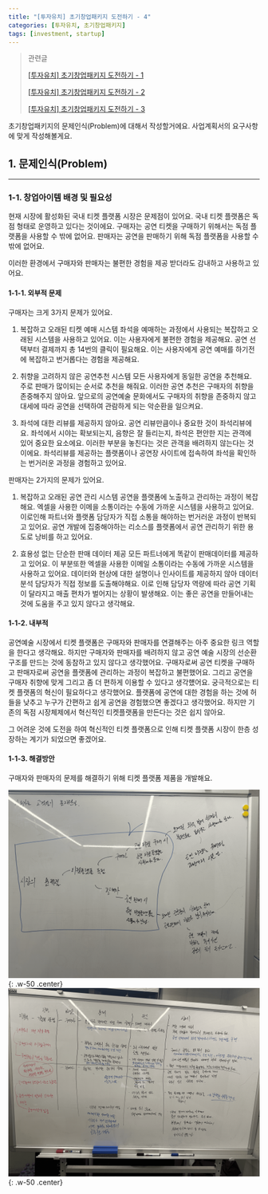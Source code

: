 ```yaml
---
title: "[투자유치] 초기창업패키지 도전하기 - 4"
categories: [투자유치, 초기창업패키지]
tags: [investment, startup]
---
```


> 관련글
>
> [[투자유치] 초기창업패키지 도전하기 - 1](https://jwlee07.github.io/posts/early-startup-package-1/)
> 
> [[투자유치] 초기창업패키지 도전하기 - 2](https://jwlee07.github.io/posts/early-startup-package-2/)
> 
> [[투자유치] 초기창업패키지 도전하기 - 3](https://jwlee07.github.io/posts/early-startup-package-3/)

초기창업패키지의 문제인식(Problem)에 대해서 작성할거에요. 사업계획서의 요구사항에 맞게 작성해볼게요.

## 1. 문제인식(Problem)
---
### 1-1. 창업아이템 배경 및 필요성

현재 시장에 활성화된 국내 티켓 플랫폼 시장은 문제점이 있어요. 국내 티켓 플랫폼은 독점 형태로 운영하고 있다는 것이에요.
구매자는 공연 티켓을 구매하기 위해서는 독점 플랫폼을 사용할 수 밖에 없어요.
판매자는 공연을 판매하기 위해 독점 플랫폼을 사용할 수 밖에 없어요.

이러한 환경에서 구매자와 판매자는 불편한 경험을 제공 받더라도 감내하고 사용하고 있어요.

#### 1-1-1. 외부적 문제

구매자는 크게 3가지 문제가 있어요.

1. 복잡하고 오래된 티켓 예매 시스템
좌석을 예매하는 과정에서 사용되는 복잡하고 오래된 시스템을 사용하고 있어요. 이는 사용자에게 불편한 경험을 제공해요.
공연 선택부터 결제까지 총 14번의 클릭이 필요해요. 이는 사용자에게 공연 예매를 하기전에 복잡하고 번거롭다는 경험을 제공해요.

2. 취향을 고려하지 않은 공연추천 시스템
모든 사용자에게 동일한 공연을 추천해요. 주로 판매가 많이되는 순서로 추천을 해줘요. 이러한 공연 추천은 구매자의 취향을 존중해주지 않아요.
앞으로의 공연예술 문화에서도 구매자의 취향을 존중하지 않고 대세에 따라 공연을 선택하여 관람하게 되는 악순환을 일으켜요.

3. 좌석에 대한 리뷰를 제공하지 않아요.
공연 리뷰만큼이나 중요한 것이 좌석리뷰에요. 좌석에서 시야는 확보되는지, 음향은 잘 들리는지, 좌석은 편안한 지는 관객에 있어 중요한 요소에요.
이러한 부분을 놓친다는 것은 관객을 배려하지 않는다는 것이에요. 좌석리뷰를 제공하는 플랫폼이나 공연장 사이트에 접속하여 좌석을 확인하는 번거러운 과정을 경험하고 있어요.

판매자는 2가지의 문제가 있어요.

1. 복잡하고 오래된 공연 관리 시스템
공연을 플랫폼에 노출하고 관리하는 과정이 복잡해요. 엑셀을 사용한 이메을 소통이라는 수동에 가까운 시스템을 사용하고 있어요. 이로인해 파트너와 플랫폼 담당자가 직접 소통을 해야하는 번거러운 과정이 반복되고 있어요.
공연 개발에 집중해야하는 리소스를 플랫폼에서 공연 관리하기 위한 용도로 낭비를 하고 있어요.

2. 효용성 없는 단순한 판매 데이터 제공
모든 파트너에게 똑같이 판매데이터를 제공하고 있어요. 이 부분또한 엑셀을 사용한 이메일 소통이라는 수동에 가까운 시스템을 사용하고 있어요.
데이터와 현상에 대한 설명이나 인사이트를 제공하지 않아 데이터 분석 담당자가 직접 정보를 도출해야해요.
이로 인해 담당자 역량에 따라 공연 기획이 달라지고 매출 편차가 벌어지는 상황이 발생해요. 이는 좋은 공연을 만들어내는 것에 도움을 주고 있지 않다고 생각해요.

#### 1-1-2. 내부적

공연예술 시장에서 티켓 플랫폼은 구매자와 판매자를 연결해주는 아주 중요한 링크 역할을 한다고 생각해요. 하지만 구매자와 판매자를 배려하지 않고 공연 예술 시장의 선순환 구조를 만드는 것에 동참하고 있지 않다고 생각했어요.
구매자로써 공연 티켓을 구매하고 판매자로써 공연을 플랫폼에 관리하는 과정이 복잡하고 불편했어요. 그리고 공연을 구매자 취향에 맞게 그리고 좀 더 편하게 이용할 수 있다고 생각헀어요.
궁극적으로는 티켓 플랫폼의 혁신이 필요하다고 생각했어요. 플랫폼에 공연에 대한 경험을 하는 것에 허들을 낮추고 누구가 간편하고 쉽게 공연을 경험했으면 좋겠다고 생각했어요.
하지만 기존의 독점 시장체제에서 혁신적인 티켓플랫폼을 만든다는 것은 쉽지 않아요.

그 어려운 것에 도전을 하여 혁신적인 티켓 플랫폼으로 인해 티켓 플랫폼 시장이 한층 성장하는 계기가 되었으면 좋겠어요.

#### 1-1-3. 해결방안

구매자와 판매자의 문제를 해결하기 위해 티켓 플랫폼 제품을 개발해요.

![Desktop View](/assets/img/posts/2026-12-25-early-startup-package/2026-12-25-early-startup-package-1.png){: .w-50 .center}
![Desktop View](/assets/img/posts/2026-12-25-early-startup-package/2026-12-25-early-startup-package-2.png){: .w-50 .center}